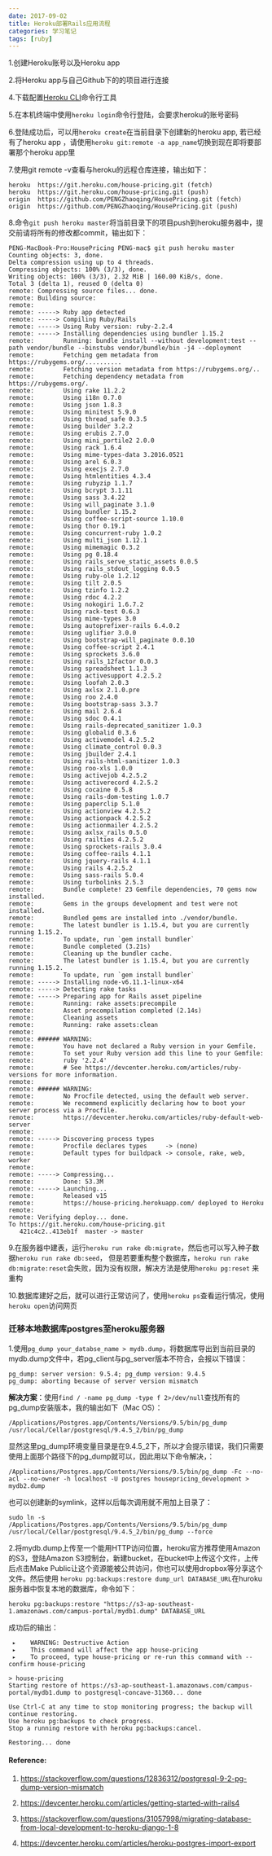 ```yaml
---
date: 2017-09-02
title: Heroku部署Rails应用流程
categories: 学习笔记
tags: [ruby]
---
```




1.创建Heroku账号以及Heroku app

2.将Heroku app与自己Github下的的项目进行连接

4.下载配置[Heroku CLI](https://devcenter.heroku.com/articles/heroku-command-line)命令行工具

5.在本机终端中使用`heroku login`命令行登陆，会要求heroku的账号密码

6.登陆成功后，可以用`heroku create`在当前目录下创建新的heroku app, 若已经有了heroku app ，请使用`heroku git:remote -a app_name`切换到现在即将要部署那个heroku app里

7.使用git remote -v查看与heroku的远程仓库连接，输出如下：

```
heroku  https://git.heroku.com/house-pricing.git (fetch)
heroku  https://git.heroku.com/house-pricing.git (push)
origin  https://github.com/PENGZhaoqing/HousePricing.git (fetch)
origin  https://github.com/PENGZhaoqing/HousePricing.git (push)
```

8.命令`git push heroku master`将当前目录下的项目push到heroku服务器中，提交前请将所有的修改都commit，输出如下：

```
PENG-MacBook-Pro:HousePricing PENG-mac$ git push heroku master
Counting objects: 3, done.
Delta compression using up to 4 threads.
Compressing objects: 100% (3/3), done.
Writing objects: 100% (3/3), 2.32 MiB | 160.00 KiB/s, done.
Total 3 (delta 1), reused 0 (delta 0)
remote: Compressing source files... done.
remote: Building source:
remote: 
remote: -----> Ruby app detected
remote: -----> Compiling Ruby/Rails
remote: -----> Using Ruby version: ruby-2.2.4
remote: -----> Installing dependencies using bundler 1.15.2
remote:        Running: bundle install --without development:test --path vendor/bundle --binstubs vendor/bundle/bin -j4 --deployment
remote:        Fetching gem metadata from https://rubygems.org/..........
remote:        Fetching version metadata from https://rubygems.org/..
remote:        Fetching dependency metadata from https://rubygems.org/.
remote:        Using rake 11.2.2
remote:        Using i18n 0.7.0
remote:        Using json 1.8.3
remote:        Using minitest 5.9.0
remote:        Using thread_safe 0.3.5
remote:        Using builder 3.2.2
remote:        Using erubis 2.7.0
remote:        Using mini_portile2 2.0.0
remote:        Using rack 1.6.4
remote:        Using mime-types-data 3.2016.0521
remote:        Using arel 6.0.3
remote:        Using execjs 2.7.0
remote:        Using htmlentities 4.3.4
remote:        Using rubyzip 1.1.7
remote:        Using bcrypt 3.1.11
remote:        Using sass 3.4.22
remote:        Using will_paginate 3.1.0
remote:        Using bundler 1.15.2
remote:        Using coffee-script-source 1.10.0
remote:        Using thor 0.19.1
remote:        Using concurrent-ruby 1.0.2
remote:        Using multi_json 1.12.1
remote:        Using mimemagic 0.3.2
remote:        Using pg 0.18.4
remote:        Using rails_serve_static_assets 0.0.5
remote:        Using rails_stdout_logging 0.0.5
remote:        Using ruby-ole 1.2.12
remote:        Using tilt 2.0.5
remote:        Using tzinfo 1.2.2
remote:        Using rdoc 4.2.2
remote:        Using nokogiri 1.6.7.2
remote:        Using rack-test 0.6.3
remote:        Using mime-types 3.0
remote:        Using autoprefixer-rails 6.4.0.2
remote:        Using uglifier 3.0.0
remote:        Using bootstrap-will_paginate 0.0.10
remote:        Using coffee-script 2.4.1
remote:        Using sprockets 3.6.0
remote:        Using rails_12factor 0.0.3
remote:        Using spreadsheet 1.1.3
remote:        Using activesupport 4.2.5.2
remote:        Using loofah 2.0.3
remote:        Using axlsx 2.1.0.pre
remote:        Using roo 2.4.0
remote:        Using bootstrap-sass 3.3.7
remote:        Using mail 2.6.4
remote:        Using sdoc 0.4.1
remote:        Using rails-deprecated_sanitizer 1.0.3
remote:        Using globalid 0.3.6
remote:        Using activemodel 4.2.5.2
remote:        Using climate_control 0.0.3
remote:        Using jbuilder 2.4.1
remote:        Using rails-html-sanitizer 1.0.3
remote:        Using roo-xls 1.0.0
remote:        Using activejob 4.2.5.2
remote:        Using activerecord 4.2.5.2
remote:        Using cocaine 0.5.8
remote:        Using rails-dom-testing 1.0.7
remote:        Using paperclip 5.1.0
remote:        Using actionview 4.2.5.2
remote:        Using actionpack 4.2.5.2
remote:        Using actionmailer 4.2.5.2
remote:        Using axlsx_rails 0.5.0
remote:        Using railties 4.2.5.2
remote:        Using sprockets-rails 3.0.4
remote:        Using coffee-rails 4.1.1
remote:        Using jquery-rails 4.1.1
remote:        Using rails 4.2.5.2
remote:        Using sass-rails 5.0.4
remote:        Using turbolinks 2.5.3
remote:        Bundle complete! 23 Gemfile dependencies, 70 gems now installed.
remote:        Gems in the groups development and test were not installed.
remote:        Bundled gems are installed into ./vendor/bundle.
remote:        The latest bundler is 1.15.4, but you are currently running 1.15.2.
remote:        To update, run `gem install bundler`
remote:        Bundle completed (3.21s)
remote:        Cleaning up the bundler cache.
remote:        The latest bundler is 1.15.4, but you are currently running 1.15.2.
remote:        To update, run `gem install bundler`
remote: -----> Installing node-v6.11.1-linux-x64
remote: -----> Detecting rake tasks
remote: -----> Preparing app for Rails asset pipeline
remote:        Running: rake assets:precompile
remote:        Asset precompilation completed (2.14s)
remote:        Cleaning assets
remote:        Running: rake assets:clean
remote: 
remote: ###### WARNING:
remote:        You have not declared a Ruby version in your Gemfile.
remote:        To set your Ruby version add this line to your Gemfile:
remote:        ruby '2.2.4'
remote:        # See https://devcenter.heroku.com/articles/ruby-versions for more information.
remote: 
remote: ###### WARNING:
remote:        No Procfile detected, using the default web server.
remote:        We recommend explicitly declaring how to boot your server process via a Procfile.
remote:        https://devcenter.heroku.com/articles/ruby-default-web-server
remote: 
remote: -----> Discovering process types
remote:        Procfile declares types     -> (none)
remote:        Default types for buildpack -> console, rake, web, worker
remote: 
remote: -----> Compressing...
remote:        Done: 53.3M
remote: -----> Launching...
remote:        Released v15
remote:        https://house-pricing.herokuapp.com/ deployed to Heroku
remote: 
remote: Verifying deploy... done.
To https://git.heroku.com/house-pricing.git
   421c4c2..413eb1f  master -> master
```
9.在服务器中建表，运行`heroku run rake db:migrate`，然后也可以写入种子数据`heroku run rake db:seed`， 但是若要重构整个数据库，`heroku run rake db:migrate:reset`会失败，因为没有权限，解决方法是使用`heroku pg:reset` 来重构


10.数据库建好之后，就可以进行正常访问了，使用`heroku ps`查看运行情况，使用`heroku open`访问网页

### 迁移本地数据库postgres至heroku服务器

1.使用`pg_dump your_databse_name > mydb.dump`，将数据库导出到当前目录的 mydb.dump文件中，若pg_client与pg_server版本不符合，会报以下错误：

```
pg_dump: server version: 9.5.4; pg_dump version: 9.4.5
pg_dump: aborting because of server version mismatch
```
**解决方案**：使用`find / -name pg_dump -type f 2>/dev/null`查找所有的pg_dump安装版本，我的输出如下（Mac OS）：

```
/Applications/Postgres.app/Contents/Versions/9.5/bin/pg_dump
/usr/local/Cellar/postgresql/9.4.5_2/bin/pg_dump
```
显然这里pg_dump环境变量目录是在9.4.5_2下，所以才会提示错误，我们只需要使用上面那个路径下的pg_dump就可以，因此用以下命令解决，：

```
/Applications/Postgres.app/Contents/Versions/9.5/bin/pg_dump -Fc --no-acl --no-owner -h localhost -U postgres housepricing_development > mydb2.dump

```
 也可以创建新的symlink，这样以后每次调用就不用加上目录了：

```
sudo ln -s /Applications/Postgres.app/Contents/Versions/9.5/bin/pg_dump /usr/local/Cellar/postgresql/9.4.5_2/bin/pg_dump --force
```

2.将mydb.dump上传至一个能用HTTP访问位置，heroku官方推荐使用Amazon的S3，登陆Amazon S3控制台，新建bucket，在bucket中上传这个文件，上传后点击Make Public让这个资源能被公共访问，你也可以使用dropbox等分享这个文件。然后使用 `heroku pg:backups:restore dump_url DATABASE_URL`在huroku服务器中恢复本地的数据库，命令如下：

```
heroku pg:backups:restore "https://s3-ap-southeast-1.amazonaws.com/campus-portal/mydb1.dump" DATABASE_URL
```

成功后的输出：

```
 ▸    WARNING: Destructive Action
 ▸    This command will affect the app house-pricing
 ▸    To proceed, type house-pricing or re-run this command with --confirm house-pricing

> house-pricing
Starting restore of https://s3-ap-southeast-1.amazonaws.com/campus-portal/mydb1.dump to postgresql-concave-31360... done

Use Ctrl-C at any time to stop monitoring progress; the backup will continue restoring.
Use heroku pg:backups to check progress.
Stop a running restore with heroku pg:backups:cancel.

Restoring... done
```

#### Reference:
1. https://stackoverflow.com/questions/12836312/postgresql-9-2-pg-dump-version-mismatch

2. https://devcenter.heroku.com/articles/getting-started-with-rails4

3. https://stackoverflow.com/questions/31057998/migrating-database-from-local-development-to-heroku-django-1-8

4. https://devcenter.heroku.com/articles/heroku-postgres-import-export




